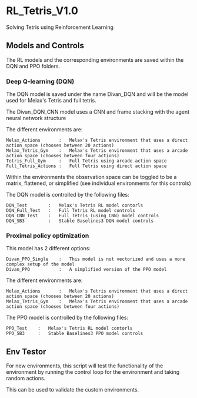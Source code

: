 # RL_Tetris_V1.0
 Solving Tetris using Reinforcement Learning

## Models and Controls

The RL models and the corresponding environments are saved within the DQN and PPO folders.

### Deep Q-learning (DQN)

The DQN model is saved under the name Divan_DQN and will be the model used for Melax's Tetris 
and full tetris.

The Divan_DQN_CNN model uses a CNN and frame stacking with the agent neural network structure

The different environments are:

    Melax_Actions       :   Melax's Tetris environment that uses a direct action space (chooses between 20 actions)
    Melax_Tetris_Gym    :   Melax's Tetris environment that uses a arcade action space (chooses between four actions)
    Tetris_Full_Gym     :   Full Tetris using arcade action space
    Full_Tetris_Actions :   Full Tetris using direct action space

Within the environments the observation space can be toggled to be a matrix, flattened, or simplified (see individual environments for this controls)

The DQN model is controlled by the following files:

    DQN_Test        :   Melax's Tetris RL model contorls
    DQN_Full_Test   :   Full Tetris RL model controls
    DQN_CNN_Test    :   Full Tetris (using CNN) model controls
    DQN_SB3         :   Stable Baselines3 DQN model controls

### Proximal policy optimization

This model has 2 different options:

    Divan_PPO_Single    :   This model is not vectorized and uses a more complex setup of the model
    Divan_PPO           :   A simplified version of the PPO model

The different environments are:

    Melax_Actions       :   Melax's Tetris environment that uses a direct action space (chooses between 20 actions)
    Melax_Tetris_Gym    :   Melax's Tetris environment that uses a arcade action space (chooses between four actions)

The PPO model is controlled by the following files:

    PPO_Test    :   Melax's Tetris RL model contorls
    PPO_SB3     :   Stable Baselines3 PPO model controls

## Env Testor

For new environments, this script will test the functionality of the environment by running the control loop for
the environment and taking random actions.

This can be used to validate the custom environments.


